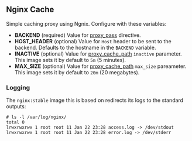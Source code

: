 ## Nginx Cache

Simple caching proxy using Ngnix. Configure with these variables:

 * **BACKEND** (required) Value for [proxy_pass][proxy_pass] directive.
 * **HOST_HEADER** (optional) Value for `Host` header to be sent to the backend.
   Defaults to the hostname in the `BACKEND` variable.
 * **INACTIVE** (optional) Value for [proxy_cache_path][proxy_cache_path] `inactive` parameter. This image sets it by default to `5m` (5 minutes).
 * **MAX_SIZE** (optional) Value for [proxy_cache_path][proxy_cache_path] `max_size` pareameter. This image sets it by default to `20m` (20 megabytes).


[proxy_pass]: http://nginx.org/en/docs/http/ngx_http_proxy_module.html#proxy_pass
[proxy_cache_path]: http://nginx.org/en/docs/http/ngx_http_proxy_module.html#proxy_cache_path


### Logging

The `nginx:stable` image this is based on redirects its logs to the standard outputs:

```
# ls -l /var/log/nginx/
total 0
lrwxrwxrwx 1 root root 11 Jan 22 23:28 access.log -> /dev/stdout
lrwxrwxrwx 1 root root 11 Jan 22 23:28 error.log -> /dev/stderr
```
